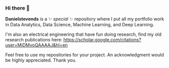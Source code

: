 ### Hi there 👋

**Danielstevends** is a ✨ _special_ ✨ repository where I put all my portfolio work in Data Analytics, Data Science, Machine Learning, and Deep Learning.

I'm also an electrical engineering that have fun doing research, find my old research publications here: https://scholar.google.com/citations?user=MiDMvoQAAAAJ&hl=en

Feel free to use my repositories for your project. An acknowledgment would be highly appreciated. Thank you.

